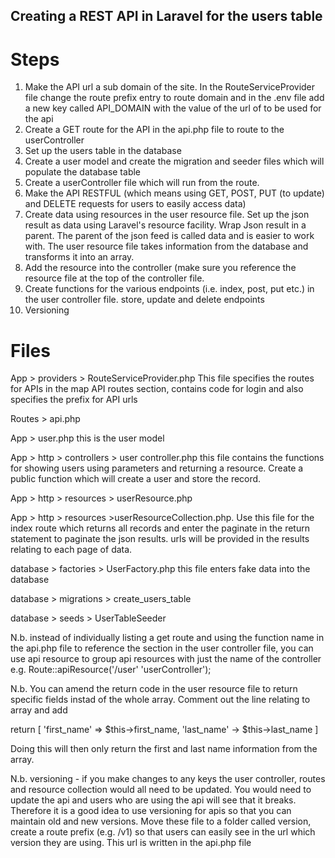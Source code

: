 Creating a REST API in Laravel for the users table
----------------------------------------------------

Steps
========

1. Make the API url a sub domain of the site. In the RouteServiceProvider file change the route prefix entry to route domain and in the .env file 
add a new key called API_DOMAIN with the value of the url of to be used for the api
2. Create a GET route for the API in the api.php file to route to the userController
3. Set up the users table in the database
4. Create a user model and create the migration and seeder files which will populate the database table
5. Create a userController file which will run from the route.
6. Make the API RESTFUL (which means using GET, POST, PUT (to update) and DELETE requests for users to easily access data)
7. Create data using resources in the user resource file. Set up the json result as data using Laravel's resource facility. Wrap Json result in a parent. The parent of the json feed is called data and is easier to work with. The user resource file takes information from the database and transforms it into an array.
8.  Add the resource into the controller (make sure you reference the resource file at the top of the controller file.
9. Create functions for the various endpoints (i.e. index, post, put etc.) in the user controller file. store, update and delete endpoints
10. Versioning



Files
======

App > providers > RouteServiceProvider.php This file specifies the routes for APIs in the map API routes section, contains code 
for login and also specifies the prefix for API urls 

Routes > api.php

App > user.php this is the user model

App > http > controllers > user controller.php this file contains the functions for showing users using parameters and returning a 
resource. Create a public function which will create a user and store the record.

App > http > resources > userResource.php

App > http > resources >userResourceCollection.php. Use this file for the index route which returns all records and enter the paginate in the return statement to paginate the json results.  urls will be provided in the results relating to each page of data.


database > factories > UserFactory.php this file enters fake data into the database

database > migrations > create_users_table

database > seeds > UserTableSeeder

N.b. instead of individually listing a get route and using the function name in the api.php file to reference the section in the 
user controller file, you can use api resource to group api resources with just the name of the controller
e.g. Route::apiResource('/user' 'userController'); 

N.b. You can amend the return code in the user resource file to return specific fields instad of the whole array.  Comment out the line relating to array and add

return [
'first_name' => $this->first_name,
'last_name' -> $this->last_name ]

Doing this will then only return the first and last name information from the array.

N.b. versioning - if you make changes to any keys the user controller, routes and resource collection would all need to be updated. You would need to update the api and users who are using the api will see that it breaks. Therefore it is a good idea to use versioning for apis so that you can maintain old and new versions. Move these file to a folder called version, create a route prefix (e.g. /v1) so that users can easily see in the url which version they are using.  This url is written in the api.php file  
